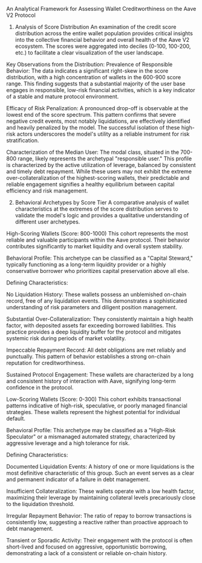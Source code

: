An Analytical Framework for Assessing Wallet Creditworthiness on the Aave V2 Protocol
1. Analysis of Score Distribution
An examination of the credit score distribution across the entire wallet population provides critical insights into the collective financial behavior and overall health of the Aave V2 ecosystem. The scores were aggregated into deciles (0-100, 100-200, etc.) to facilitate a clear visualization of the user landscape.

Key Observations from the Distribution:
Prevalence of Responsible Behavior: The data indicates a significant right-skew in the score distribution, with a high concentration of wallets in the 600-900 score range. This finding suggests that a substantial majority of the user base engages in responsible, low-risk financial activities, which is a key indicator of a stable and mature protocol environment.

Efficacy of Risk Penalization: A pronounced drop-off is observable at the lowest end of the score spectrum. This pattern confirms that severe negative credit events, most notably liquidations, are effectively identified and heavily penalized by the model. The successful isolation of these high-risk actors underscores the model's utility as a reliable instrument for risk stratification.

Characterization of the Median User: The modal class, situated in the 700-800 range, likely represents the archetypal "responsible user." This profile is characterized by the active utilization of leverage, balanced by consistent and timely debt repayment. While these users may not exhibit the extreme over-collateralization of the highest-scoring wallets, their predictable and reliable engagement signifies a healthy equilibrium between capital efficiency and risk management.

2. Behavioral Archetypes by Score Tier
A comparative analysis of wallet characteristics at the extremes of the score distribution serves to validate the model's logic and provides a qualitative understanding of different user archetypes.

High-Scoring Wallets (Score: 800-1000)
This cohort represents the most reliable and valuable participants within the Aave protocol. Their behavior contributes significantly to market liquidity and overall system stability.

Behavioral Profile: This archetype can be classified as a "Capital Steward," typically functioning as a long-term liquidity provider or a highly conservative borrower who prioritizes capital preservation above all else.

Defining Characteristics:

No Liquidation History: These wallets possess an unblemished on-chain record, free of any liquidation events. This demonstrates a sophisticated understanding of risk parameters and diligent position management.

Substantial Over-Collateralization: They consistently maintain a high health factor, with deposited assets far exceeding borrowed liabilities. This practice provides a deep liquidity buffer for the protocol and mitigates systemic risk during periods of market volatility.

Impeccable Repayment Record: All debt obligations are met reliably and punctually. This pattern of behavior establishes a strong on-chain reputation for creditworthiness.

Sustained Protocol Engagement: These wallets are characterized by a long and consistent history of interaction with Aave, signifying long-term confidence in the protocol.

Low-Scoring Wallets (Score: 0-300)
This cohort exhibits transactional patterns indicative of high-risk, speculative, or poorly managed financial strategies. These wallets represent the highest potential for individual default.

Behavioral Profile: This archetype may be classified as a "High-Risk Speculator" or a mismanaged automated strategy, characterized by aggressive leverage and a high tolerance for risk.

Defining Characteristics:

Documented Liquidation Events: A history of one or more liquidations is the most definitive characteristic of this group. Such an event serves as a clear and permanent indicator of a failure in debt management.

Insufficient Collateralization: These wallets operate with a low health factor, maximizing their leverage by maintaining collateral levels precariously close to the liquidation threshold.

Irregular Repayment Behavior: The ratio of repay to borrow transactions is consistently low, suggesting a reactive rather than proactive approach to debt management.

Transient or Sporadic Activity: Their engagement with the protocol is often short-lived and focused on aggressive, opportunistic borrowing, demonstrating a lack of a consistent or reliable on-chain history.
